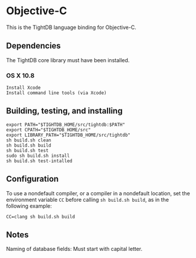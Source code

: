 Objective-C
===========

This is the TightDB language binding for Objective-C.


Dependencies
------------

The TightDB core library must have been installed.

### OS X 10.8

    Install Xcode
    Install command line tools (via Xcode)


Building, testing, and installing
---------------------------------

    export PATH="$TIGHTDB_HOME/src/tightdb:$PATH"
    export CPATH="$TIGHTDB_HOME/src"
    export LIBRARY_PATH="$TIGHTDB_HOME/src/tightdb"
    sh build.sh clean
    sh build.sh build
    sh build.sh test
    sudo sh build.sh install
    sh build.sh test-intalled


Configuration
-------------

To use a nondefault compiler, or a compiler in a nondefault location,
set the environment variable `CC` before calling `sh build.sh build`,
as in the following example:

    CC=clang sh build.sh build


Notes
-----

Naming of database fields: Must start with capital letter.
